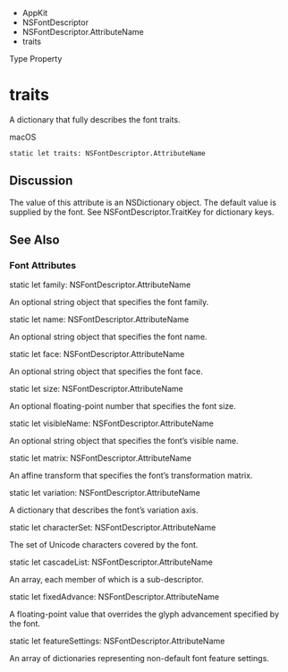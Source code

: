 

- AppKit
- NSFontDescriptor
- NSFontDescriptor.AttributeName
-  traits 

Type Property

# traits

A dictionary that fully describes the font traits.

macOS

``` source
static let traits: NSFontDescriptor.AttributeName
```

## Discussion

The value of this attribute is an NSDictionary object. The default value is supplied by the font. See NSFontDescriptor.TraitKey for dictionary keys.

## See Also

### Font Attributes

static let family: NSFontDescriptor.AttributeName

An optional string object that specifies the font family.

static let name: NSFontDescriptor.AttributeName

An optional string object that specifies the font name.

static let face: NSFontDescriptor.AttributeName

An optional string object that specifies the font face.

static let size: NSFontDescriptor.AttributeName

An optional floating-point number that specifies the font size.

static let visibleName: NSFontDescriptor.AttributeName

An optional string object that specifies the font’s visible name.

static let matrix: NSFontDescriptor.AttributeName

An affine transform that specifies the font’s transformation matrix.

static let variation: NSFontDescriptor.AttributeName

A dictionary that describes the font’s variation axis.

static let characterSet: NSFontDescriptor.AttributeName

The set of Unicode characters covered by the font.

static let cascadeList: NSFontDescriptor.AttributeName

An array, each member of which is a sub-descriptor.

static let fixedAdvance: NSFontDescriptor.AttributeName

A floating-point value that overrides the glyph advancement specified by the font.

static let featureSettings: NSFontDescriptor.AttributeName

An array of dictionaries representing non-default font feature settings.

